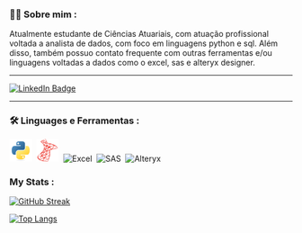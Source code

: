 ### :man_technologist: Sobre mim :
Atualmente estudante de Ciências Atuariais, com atuação profissional voltada a analista de dados, com foco em linguagens python e sql. Além disso, também possuo contato frequente com outras ferramentas e/ou linguagens voltadas a dados como o excel, sas e alteryx designer.

---
<div id="badges">
  <a href="linkedin.com/in/lucas-camargo-b0b615122">
    <img src="https://img.shields.io/badge/LinkedIn-blue?style=for-the-badge&logo=linkedin&logoColor=white" alt="LinkedIn Badge"/>
  </a>
</div>


---

### :hammer_and_wrench: Linguages e Ferramentas :

<div>
  <img src="https://github.com/devicons/devicon/blob/master/icons/python/python-original.svg" title="Python" alt="Python" width="40" height="40"/>&nbsp;
  <img src="https://github.com/devicons/devicon/blob/master/icons/microsoftsqlserver/microsoftsqlserver-plain.svg" title="Sql Server" alt="Sql Server" width="40" height="40"/>&nbsp;
  <img src="https://upload.wikimedia.org/wikipedia/commons/3/34/Microsoft_Office_Excel_%282019%E2%80%93present%29.svg" title="Excel" alt="Excel" width="40" height="40"/>&nbsp;
  <img src="https://logosandtypes.com/wp-content/uploads/2020/08/sas.svg" title="SAS" alt="SAS" width="40" height="40"/>&nbsp;
  <img src="https://upload.wikimedia.org/wikipedia/commons/e/ec/Alteryx_logo.svg" title="Alteryx" alt="Alteryx" width="40" height="40"/>&nbsp;
</div>



### My Stats :
[![GitHub Streak](http://github-readme-streak-stats.herokuapp.com?user=lcamargo1&theme=dark&background=000000)](https://git.io/streak-stats)

[![Top Langs](https://github-readme-stats.vercel.app/api/top-langs/?username=lcamargo1&layout=compact&theme=vision-friendly-dark)](https://github.com/anuraghazra/github-readme-stats)


